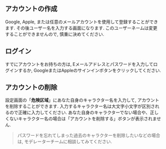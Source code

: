 ## アカウントの作成

Google, Apple, または任意のメールアカウントを使用して登録することができます.
その後ユーザー名を入力する画面になります. このユーザーネームは変更することができませんので, 慎重に決めてください.

## ログイン

すでにアカウントをお持ちの方は, Eメールアドレスとパスワードを入力してログインするか, GoogleまたはAppleのサインインボタンをクリックしてください.

## アカウントの削除

設定画面の「**危険区域**」にあなた自身のキャラクター名を入力して, アカウントを削除することができます.
入力するキャラクター名は大文字小文字が区別されるので正確に入力してください.
あなた自身のキャラクターでない場合や、正しくないキャラクター名の場合は「アカウントを削除する」ボタンが表示されません.

> パスワードを忘れてしまった過去のキャラクターを削除したいなどの場合は, モデレーターチームに相談してみてください.
